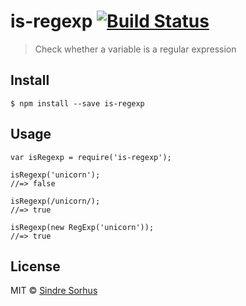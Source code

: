 <h1 id="is-regexp-%21build-status">is-regexp <a href="https://travis-ci.org/sindresorhus/is-regexp"><img src="https://travis-ci.org/sindresorhus/is-regexp.svg?branch=master" alt="Build Status" /></a></h1>

<blockquote>
  <p>Check whether a variable is a regular expression</p>
</blockquote>

<h2 id="install">Install</h2>

<pre><code class="sh">$ npm install --save is-regexp
</code></pre>

<h2 id="usage">Usage</h2>

<pre><code class="js">var isRegexp = require('is-regexp');

isRegexp('unicorn');
//=&gt; false

isRegexp(/unicorn/);
//=&gt; true

isRegexp(new RegExp('unicorn'));
//=&gt; true
</code></pre>

<h2 id="license">License</h2>

<p>MIT © <a href="http://sindresorhus.com">Sindre Sorhus</a></p>
